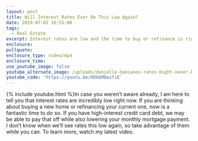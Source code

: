 ```yaml
---
layout: post
title: Will Interest Rates Ever Be This Low Again?
date: 2019-07-02 16:51:00
tags:
  - Real Estate
excerpt: Interest rates are low and the time to buy or refinance is right now.
enclosure:
pullquote:
enclosure_type: video/mp4
enclosure_time:
use_youtube_image: false
youtube_alternate_image: /uploads/danielle-damianov-rates-might-never-be-this-low-again-youtube.jpg
youtube_code: 'https://youtu.be/HOkbMDwxfiE'
---
```


{% include youtube.html %}In case you weren’t aware already, I am here to tell you that interest rates are incredibly low right now. If you are thinking about buying a new home or refinancing your current one, now is a fantastic time to do so. If you have high-interest credit card debt, we may be able to pay that off while also lowering your monthly mortgage payment. I don’t know when we’ll see rates this low again, so take advantage of them while you can. To learn more, watch my latest video.
